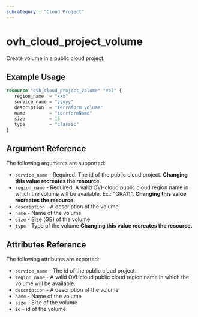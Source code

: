 ```yaml
---
subcategory : "Cloud Project"
---
```


# ovh_cloud_project_volume

Create volume in a public cloud project.

## Example Usage

```terraform
resource "ovh_cloud_project_volume" "vol" {
   region_name  = "xxx"
   service_name = "yyyyy"
   description  = "Terraform volume"
   name         = "terrformName"
   size         = 15
   type         = "classic"
}
```

## Argument Reference

The following arguments are supported:

* `service_name` - Required. The id of the public cloud project. **Changing this value recreates the resource.**
* `region_name` - Required. A valid OVHcloud public cloud region name in which the volume will be available. Ex.: "GRA11". **Changing this value recreates the resource.**
* `description` - A description of the volume
* `name` - Name of the volume
* `size` - Size (GB) of the volume
* `type` - Type of the volume **Changing this value recreates the resource.**

## Attributes Reference

The following attributes are exported:

* `service_name` - The id of the public cloud project.
* `region_name` - A valid OVHcloud public cloud region name in which the volume will be available.
* `description` - A description of the volume
* `name` - Name of the volume
* `size` - Size of the volume
* `id` - id of the volume
